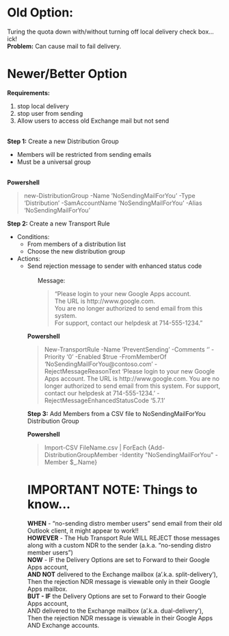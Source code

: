 Old Option:
===========
Turing the quota down with/without turning off local delivery check box... ick!<br>
<b>Problem:</b> Can cause mail to fail delivery.

Newer/Better Option
===================
<b>Requirements:</b><br>
<ol>
<li>stop local delivery<br>
<li>stop user from sending<br>
<li>Allow users to access old Exchange mail but not send<br>
</ol>
<br>
<b>Step 1:</b> Create a new Distribution Group<br>
<ul>
<li>Members will be restricted from sending emails<br>
<li>Must be a universal group<br>
</ul>
<br>
<b>Powershell</b><br>
<blockquote>new-DistributionGroup -Name ’NoSendingMailForYou’ -Type ‘Distribution’ -SamAccountName ’NoSendingMailForYou’ -Alias ‘NoSendingMailForYou’</blockquote>

<b>Step 2:</b> Create a new Transport Rule<br>
<ul>
<li>Conditions:
<ul>
<li>From members of a distribution list<br>
<li>Choose the new distribution group<br>
</ul>
<li>Actions:
<ul>
<li>Send rejection message to sender with enhanced status code<ul><br>
Message: <br>
<blockquote>“Please login to your new Google Apps account.<br>
The URL is http://www.google.com.<br>
You are no longer authorized to send email from this system.<br>
For support, contact our helpdesk at 714-555-1234.”<br></blockquote>
</ul>

<b>Powershell</b><br>
<blockquote>New-TransportRule -Name ’PreventSending’ -Comments ‘’ -Priority ‘0’	-Enabled $true -FromMemberOf ‘NoSendingMailForYou@contoso.com’ -RejectMessageReasonText ‘Please login to your new Google Apps account. The URL is http://www.google.com. You are no longer authorized to send email from this system. For support, contact our helpdesk at 714-555-1234.’ -RejectMessageEnhancedStatusCode ‘5.7.1’</blockquote>

<b>Step 3:</b> Add Members from a CSV file to NoSendingMailForYou Distribution Group<br>

<b>Powershell</b><br>
<blockquote>Import-CSV FileName.csv | ForEach {Add-DistributionGroupMember -Identity "NoSendingMailForYou" -Member $_.Name}</blockquote>

IMPORTANT NOTE: Things to know...
=================================
<b>WHEN</b> - “no-sending distro member users” send email from their old Outlook client, it might appear to work!!<br>
<b>HOWEVER</b> - The Hub Transport Rule WILL REJECT those messages along with a custom NDR to the sender (a.k.a. “no-sending distro member users”)<br>
<b>NOW</b> - IF the Delivery Options are set to Forward to their Google Apps account,<br>
	<b>AND NOT</b> delivered to the Exchange mailbox (a’.k.a. split-delivery’), <br>
	Then the rejection NDR message is viewable only in their Google Apps mailbox.<br>
<b>BUT - IF</b> the Delivery Options are set to Forward to their Google Apps account,<br>
	AND delivered to the Exchange mailbox (a’.k.a. dual-delivery’), <br>
	Then the rejection NDR message is viewable in their Google Apps AND Exchange accounts.<br>
